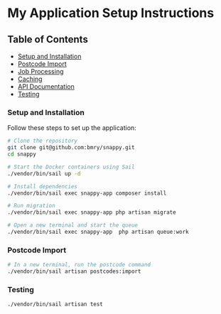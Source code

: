 # My Application Setup Instructions

## Table of Contents

- [Setup and Installation](#setup-and-installation)
- [Postcode Import](#postcode-import)
- [Job Processing](#job-processing)
- [Caching](#caching)
- [API Documentation](#api-documentation)
- [Testing](#testing)

### Setup and Installation

Follow these steps to set up the application:

```bash
# Clone the repository
git clone git@github.com:bmry/snappy.git
cd snappy

# Start the Docker containers using Sail
./vendor/bin/sail up -d

# Install dependencies
./vendor/bin/sail exec snappy-app composer install    

# Run migration
./vendor/bin/sail exec snappy-app php artisan migrate    

# Open a new terminal and start the queue
./vendor/bin/sail exec snappy-app  php artisan queue:work
```

### Postcode Import
```bash
# In a new terminal, run the postcode command
./vendor/bin/sail artisan postcodes:import
```

### Testing
```bash
./vendor/bin/sail artisan test
```
